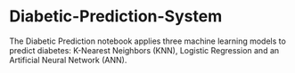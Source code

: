 # Diabetic-Prediction-System
The Diabetic Prediction notebook applies three machine learning models to predict diabetes: K-Nearest Neighbors (KNN), Logistic Regression and an Artificial Neural Network (ANN).
